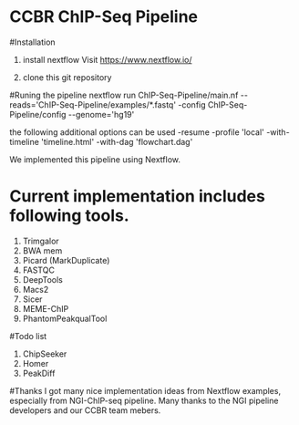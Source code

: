 # CCBR ChIP-Seq Pipeline

#Installation

1. install nextflow
	Visit https://www.nextflow.io/

2. clone this git repository


#Runing the pipeline
	nextflow run ChIP-Seq-Pipeline/main.nf --reads='ChIP-Seq-Pipeline/examples/*.fastq' -config ChIP-Seq-Pipeline/config --genome='hg19'
	
   the following additional options can be used 
        -resume
        -profile 'local'
        -with-timeline 'timeline.html'
	-with-dag 'flowchart.dag'


We implemented this pipeline using Nextflow.


# Current implementation includes following tools.

1. Trimgalor
2. BWA mem
3. Picard (MarkDuplicate)
4. FASTQC
5. DeepTools
6. Macs2
7. Sicer
8. MEME-ChIP
9. PhantomPeakqualTool


#Todo list

1. ChipSeeker
2. Homer
3. PeakDiff

#Thanks
I got many nice implementation ideas from Nextflow examples, especially from NGI-ChIP-seq pipeline.
Many thanks to the NGI pipeline developers and our CCBR team mebers.
